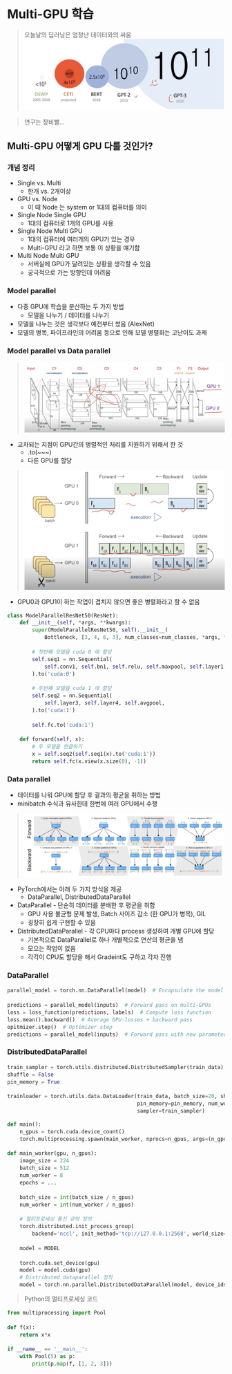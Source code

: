 # Multi-GPU 학습

> 오늘날의 딥러닝은 엄청난 데이터와의 싸움
    ![](./img/2021-08-20-09-37-42.png)

> 연구는 장비빨...

## Multi-GPU 어떻게 GPU 다룰 것인가?

### 개념 정리

- Single vs. Multi
  - 한개 vs. 2개이상
- GPU vs. Node
  - 이 때 Node 는 system or 1대의 컴퓨터를 의미
- Single Node Single GPU
  - 1대의 컴퓨터로 1개의 GPU를 사용
- Single Node Multi GPU
  - 1대의 컴퓨터에 여러개의 GPU가 있는 경우
  - Multi-GPU 라고 하면 보통 이 상황을 얘기함
- Multi Node Multi GPU
  - 서버실에 GPU가 달려있는 상황을 생각할 수 있음
  - 궁극적으로 가는 방향인데 어려움

### Model parallel

- 다중 GPU에 학습을 분산하는 두 가지 방법
  - 모델을 나누기 / 데이터를 나누기
- 모델을 나누는 것은 생각보다 예전부터 썼음 (AlexNet)
- 모델의 병목, 파이프라인의 어려움 등으로 인해 모델 병렬화는 고난이도 과제

### Model parallel vs Data parallel

> ![](./img/2021-08-20-09-46-12.png)

- 교차되는 지점이 GPU간의 병렬적인 처리를 지원하기 위해서 한 것
  - .to(~~~)
  - 다른 GPU를 할당

> ![](./img/2021-08-20-09-48-13.png)

- GPU0과 GPU1이 하는 작업이 겹치지 않으면 좋은 병렬화라고 할 수 없음


```python
class ModelParallelResNet50(ResNet):
    def __init__(self, *args, **kwargs):
        super(ModelParallelResNet50, self).__init__(
            Bottleneck, [3, 4, 6, 3], num_classes=num_classes, *args, **kwargs)
        
        # 첫번째 모델을 cuda 0 에 할당
        self.seq1 = nn.Sequential(
            self.conv1, self.bn1, self.relu, self.maxpool, self.layer1, self.layer2
        ).to('cuda:0')

        # 두번째 모델을 cuda 1 에 할당
        self.seq2 = nn.Sequential(
            self.layer3, self.layer4, self.avgpool,
        ).to('cuda:1')

        self.fc.to('cuda:1')

    def forward(self, x):
        # 두 모델을 연결하기
        x = self.seq2(self.seq1(x).to('cuda:1'))
        return self.fc(x.view(x.size(0), -1))
```

### Data parallel

- 데이터를 나워 GPU에 할당 후 결과의 평균을 취하는 방법
- minibatch 수식과 유사한데 한번에 여러 GPU에서 수행

> ![](./img/2021-08-20-09-53-17.png)

- PyTorch에서는 아래 두 가지 방식을 제공
  - DataParallel, DistributedDataParallel
- DataParallel - 단순히 데이터를 분배한 후 평균을 취함
  - GPU 사용 불균형 문제 발생, Batch 사이즈 감소 (한 GPU가 병목), GIL
  - 굉장히 쉽게 구현할 수 있음
- DistributedDataParallel - 각 CPU마다 process 생성하여 개별 GPU에 할당
  - 기본적으로 DataParallel로 하나 개별적으로 연산의 평균을 냄
  - 모으는 작업이 없음
  - 각각이 CPU도 할당을 해서 Gradeint도 구하고 각자 진행

### DataParallel
```python
parallel_model = torch.nn.DataParallel(model)  # Encapsulate the model

predictions = parallel_model(inputs)  # Forward pass on multi-GPUs
loss = loss_function(predictions, labels)  # Compute loss function
loss.mean().backward()  # Average GPU-losses + backward pass
opitmizer.step()  # Optimizer step
predictions = parallel_model(inputs)  # Forward pass with new parameters
```

### DistributedDataParallel
```python
train_sampler = torch.utils.distributed.DistributedSampler(train_data)
shuffle = False
pin_memory = True

trainloader = torch.utils.data.DataLoader(train_data, batch_size=20, shuffle=shuffle,
                                          pin_memory=pin_memory, num_workers=3,
                                          sampler=train_sampler)
```

```python
def main():
    n_gpus = torch.cuda.device_count()
    torch.multiprocessing.spawn(main_worker, nprocs=n_gpus, args=(n_gpus, ))

def main_worker(gpu, n_gpus):
    image_size = 224
    batch_size = 512
    num_worker = 8
    epochs = ...

    batch_size = int(batch_size / n_gpus)
    num_worker = int(num_worker / n_gpus)

    # 멀티프로세싱 통신 규약 정의
    torch.distributed.init_process_group(
        backend='nccl', init_method='tcp://127.0.0.1:2568', world_size=n_gpus, rank=gpu)

    model = MODEL

    torch.cuda.set_device(gpu)
    model = model.cuda(gpu)
    # Distributed dataparallel 정의
    model = torch.nn.parallel.DistributedDataParallel(model, device_ids=[gpu])
```

> Python의 멀티프로세싱 코드

```python
from multiprocessing import Pool

def f(x):
    return x*x

if __name__ == '__main__':
    with Pool(5) as p:
        print(p.map(f, [1, 2, 3]))
```



